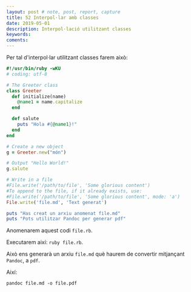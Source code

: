 ```yaml
---
layout: post # note, post, report, capture
title: 52 Interpol·lar amb classes
date: 2019-05-01
description: Interpol·lació utilitzant classes
keywords: 
coments: 
---
```


Per tal d'interpol·lar utilitzant classes farem això:

```ruby
#!/usr/bin/ruby -wKU
# coding: utf-8

# The Greeter class
class Greeter
  def initialize(name)
    @name1 = name.capitalize
  end

  def salute
    puts "Hola #{@name1}!"
  end
end

# Create a new object
g = Greeter.new("món")

# Output "Hello World!"
g.salute

# Write in a file
#File.write('/path/to/file', 'Some glorious content')
#To append to the file, if it already exists, use:
#File.write('/path/to/file', 'Some glorious content', mode: 'a')
File.write('file.md', 'Text generat')

puts "Has creat un arxiu anomenat file.md"
puts "Pots utilitzar Pandoc per generar pdf"
```

Anomenarem aquest codi `file.rb`.

Executarem així: `ruby file.rb`.

Això ens generarà un arxiu `file.md` què haurem de convertir mitjançant `Pandoc`, a `pdf`.

Així:

```
pandoc file.md -o file.pdf
```